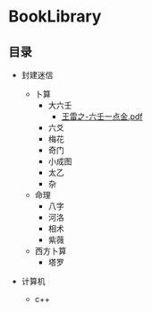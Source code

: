 # BookLibrary

## 目录

- 封建迷信
  - 卜算
    - 大六壬
      - [王雷之-六壬一点金.pdf](封建迷信\卜算\大六壬\C511王雷之-六壬一点金.pdf)
    - 六爻
    - 梅花
    - 奇门
    - 小成图
    - 太乙
    - 杂
  - 命理
    - 八字
    - 河洛
    - 相术
    - 紫薇
  - 西方卜算
    - 塔罗

- 计算机
  - c++